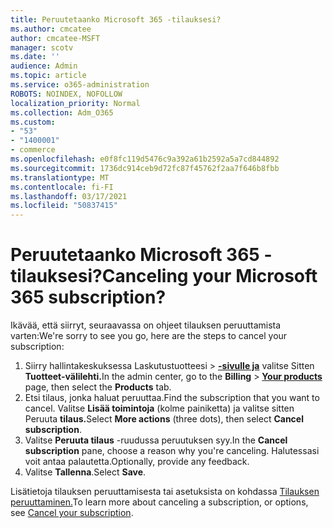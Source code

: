```yaml
---
title: Peruutetaanko Microsoft 365 -tilauksesi?
ms.author: cmcatee
author: cmcatee-MSFT
manager: scotv
ms.date: ''
audience: Admin
ms.topic: article
ms.service: o365-administration
ROBOTS: NOINDEX, NOFOLLOW
localization_priority: Normal
ms.collection: Adm_O365
ms.custom:
- "53"
- "1400001"
- commerce
ms.openlocfilehash: e0f8fc119d5476c9a392a61b2592a5a7cd844892
ms.sourcegitcommit: 1736dc914ceb9d72fc87f45762f2aa7f646b8fbb
ms.translationtype: MT
ms.contentlocale: fi-FI
ms.lasthandoff: 03/17/2021
ms.locfileid: "50837415"
---
```

# <a name="canceling-your-microsoft-365-subscription"></a><span data-ttu-id="3c9a6-102">Peruutetaanko Microsoft 365 -tilauksesi?</span><span class="sxs-lookup"><span data-stu-id="3c9a6-102">Canceling your Microsoft 365 subscription?</span></span>

<span data-ttu-id="3c9a6-103">Ikävää, että siirryt, seuraavassa on ohjeet tilauksen peruuttamista varten:</span><span class="sxs-lookup"><span data-stu-id="3c9a6-103">We're sorry to see you go, here are the steps to cancel your subscription:</span></span>

1. <span data-ttu-id="3c9a6-104">Siirry hallintakeskuksessa Laskutustuotteesi   >  **[-sivulle ja](https://go.microsoft.com/fwlink/p/?linkid=842054)** valitse Sitten **Tuotteet-välilehti.**</span><span class="sxs-lookup"><span data-stu-id="3c9a6-104">In the admin center, go to the **Billing** > **[Your products](https://go.microsoft.com/fwlink/p/?linkid=842054)** page, then select the **Products** tab.</span></span>
2. <span data-ttu-id="3c9a6-105">Etsi tilaus, jonka haluat peruuttaa.</span><span class="sxs-lookup"><span data-stu-id="3c9a6-105">Find the subscription that you want to cancel.</span></span> <span data-ttu-id="3c9a6-106">Valitse **Lisää toimintoja** (kolme painiketta) ja valitse sitten Peruuta **tilaus.**</span><span class="sxs-lookup"><span data-stu-id="3c9a6-106">Select **More actions** (three dots), then select **Cancel subscription**.</span></span>
3. <span data-ttu-id="3c9a6-107">Valitse **Peruuta tilaus** -ruudussa peruutuksen syy.</span><span class="sxs-lookup"><span data-stu-id="3c9a6-107">In the **Cancel subscription** pane, choose a reason why you're canceling.</span></span> <span data-ttu-id="3c9a6-108">Halutessasi voit antaa palautetta.</span><span class="sxs-lookup"><span data-stu-id="3c9a6-108">Optionally, provide any feedback.</span></span>
4. <span data-ttu-id="3c9a6-109">Valitse **Tallenna**.</span><span class="sxs-lookup"><span data-stu-id="3c9a6-109">Select **Save**.</span></span>

<span data-ttu-id="3c9a6-110">Lisätietoja tilauksen peruuttamisesta tai asetuksista on kohdassa [Tilauksen peruuttaminen.](https://docs.microsoft.com/microsoft-365/commerce/subscriptions/cancel-your-subscription)</span><span class="sxs-lookup"><span data-stu-id="3c9a6-110">To learn more about canceling a subscription, or options, see [Cancel your subscription](https://docs.microsoft.com/microsoft-365/commerce/subscriptions/cancel-your-subscription).</span></span>